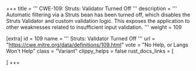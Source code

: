 +++
title = '''
CWE-109: Struts: Validator Turned Off
'''
description	= '''
Automatic filtering via a Struts bean has been turned off, which disables the Struts Validator and custom validation logic. This exposes the application to other weaknesses related to insufficient input validation.
'''
weight = 109

[extra]
id = 109
name = '''
Struts: Validator Turned Off
'''
url = "https://cwe.mitre.org/data/definitions/109.html"
vote = "No Help, or Langs Won't Help"
class = "Variant"
clippy_helps = false
rust_docs_links = [
	
]
+++
